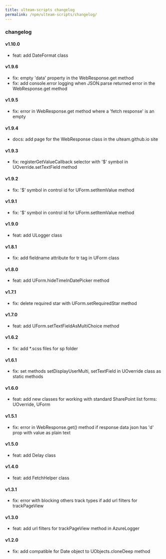 ```yaml
---
title: ulteam-scripts changelog
permalink: /npm/ulteam-scripts/changelog/
---
```


### changelog

#### v1.10.0
- feat: add DateFormat class

#### v1.9.6
- fix: empty 'data' property in the WebResponse.get method
- fix: add console.error logging when JSON.parse returned error in the WebResponse.get method

#### v1.9.5
- fix: error in WebResponse.get method where a 'fetch response' is an empty

#### v1.9.4
- docs: add page for the WebResponse class in the ulteam.github.io site
#### v1.9.3
- fix: registerGetValueCallback selector with '$' symbol in UOverride.setTextField method

#### v1.9.2
- fix: '$' symbol in control id for UForm.setItemValue method

#### v1.9.1
- fix: '$' symbol in control id for UForm.setItemValue method

#### v1.9.0
- feat: add ULogger class

#### v1.8.1
- fix: add fieldname attribute for tr tag in UForm class

#### v1.8.0
- feat: add UForm.hideTimeInDatePicker method

#### v1.7.1
- fix: delete required star with UForm.setRequiredStar method

#### v1.7.0
- feat: add UForm.setTextFieldAsMultiChoice method

#### v1.6.2
- fix: add *.scss files for sp folder

#### v1.6.1
- fix: set methods setDisplayUserMulti, setTextField in UOverride class as static methods

#### v1.6.0
- feat: add new classes for working with standard SharePoint list forms: UOverride, UForm

#### v1.5.1
- fix: error in WebResponse.get() method if response data json has 'd' prop with value as plain text 

#### v1.5.0
- feat: add Delay class

#### v1.4.0
- feat: add FetchHelper class

#### v1.3.1
- fix: error with blocking others track types if add url filters for trackPageView

#### v1.3.0
- feat: add url filters for trackPageView method in AzureLogger

#### v1.2.0
- fix: add compatible for Date object to UObjects.cloneDeep method